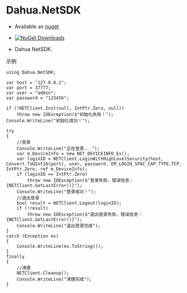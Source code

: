 ﻿# Dahua.NetSDK
* Avaliable as [nuget](https://www.nuget.org/packages/Dahua.NetSDK/) 

* [![NuGet Downloads](https://img.shields.io/nuget/dt/Dahua.NetSDK.svg)](https://www.nuget.org/packages/Dahua.NetSDK/)

* Dahua NetSDK.

示例
```
using Dahua.NetSDK;

var host = "127.0.0.1";
var port = 37777;
var user = "admin";
var password = "123456";

if (!NETClient.Init(null, IntPtr.Zero, null))
    throw new IOException($"初始化失败！");
Console.WriteLine("初始化成功！");

try
{    
    //登录
    Console.WriteLine("正在登录...");
    var m_DeviceInfo = new NET_DEVICEINFO_Ex();
    var loginID = NETClient.LoginWithHighLevelSecurity(host, Convert.ToUInt16(port), user, password, EM_LOGIN_SPAC_CAP_TYPE.TCP, IntPtr.Zero, ref m_DeviceInfo);
    if (loginID == IntPtr.Zero)
        throw new IOException($"登录失败，错误信息：{NETClient.GetLastError()}");
    Console.WriteLine("登录成功！");
    //退出登录
    bool result = NETClient.Logout(loginID);
    if (!result)
        throw new IOException($"退出登录失败，错误信息：{NETClient.GetLastError()}");
    Console.WriteLine("退出登录完成");
}
catch (Exception ex)
{
    Console.WriteLine(ex.ToString());
}
finally
{
    //清理
    NETClient.Cleanup();
    Console.WriteLine("清理完成");
}
```